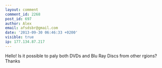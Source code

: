 ```yaml
---
layout: comment
comment_id: 2268
post_id: 697
author: Alex
email: afsdsbr@gmail.com
date: '2013-09-30 06:46:33 +0200'
visible: true
ip: 177.134.87.217
---
```

Hello!
Is it possible to paly both DVDs and Blu Ray Discs from other rgions?
Thanks
